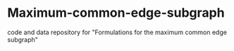 # Maximum-common-edge-subgraph
code and data repository for "Formulations for the maximum common edge subgraph"
